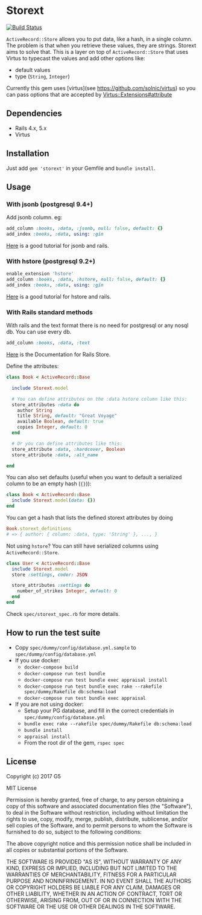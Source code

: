 # Storext

[![Build Status](https://travis-ci.org/G5/storext.svg?branch=master)](https://travis-ci.org/G5/storext)

`ActiveRecord::Store` allows you to put data, like a hash, in a single column. The problem is that when you retrieve these values, they are strings. Storext aims to solve that. This is a layer on top of `ActiveRecord::Store` that uses Virtus to typecast the values and add other options like:

* default values
* type (`String`, `Integer`)

Currently this gem uses [virtus](see https://github.com/solnic/virtus) so you can pass options that are accepted by [Virtus::Extensions#attribute](https://github.com/solnic/virtus#using-virtus-with-classes)

## Dependencies

  * Rails 4.x, 5.x
  * Virtus

## Installation

Just add `gem 'storext'` in your Gemfile and `bundle install`.

## Usage

### With jsonb (postgresql 9.4+)
Add jsonb column. eg:

```ruby
add_column :books, :data, :jsonb, null: false, default: {}
add_index :books, :data, using: :gin
```
[Here](http://nandovieira.com/using-postgresql-and-jsonb-with-ruby-on-rails) is a good tutorial for jsonb and rails.

### With hstore (postgresql 9.2+)
```ruby
enable_extension 'hstore'
add_column :books, :data, :hstore, null: false, default: {}
add_index :books, :data, using: :gin
```
[Here](https://mikecoutermarsh.com/using-hstore-with-rails-4/) is a good tutorial for hstore and rails.


### With Rails standard methods
With rails and the text format there is no need for postgresql or any nosql db. You can use every db.
```ruby
add_column :books, :data, :text
```
[Here](http://api.rubyonrails.org/classes/ActiveRecord/Store.html) is the Documentation for Rails Store.


Define the attributes:

```ruby
class Book < ActiveRecord::Base

  include Storext.model

  # You can define attributes on the :data hstore column like this:
  store_attributes :data do
    author String
    title String, default: "Great Voyage"
    available Boolean, default: true
    copies Integer, default: 0
  end

  # Or you can define attributes like this:
  store_attribute :data, :hardcover, Boolean
  store_attribute :data, :alt_name

end
```

You can also set defaults (useful when you want to default a serialized column to be an empty hash (`{}`)):

```ruby
class Book < ActiveRecord::Base
  include Storext.model(data: {})
end
```

You can get a hash that lists the defined storext attributes by doing

```ruby
Book.storext_definitions
# => { author: { column: :data, type: 'String' }, ..., }
```

Not using `hstore`? You can still have serialized columns using `ActiveRecord::Store`.

```ruby
class User < ActiveRecord::Base
  include Storext.model
  store :settings, coder: JSON

  store_attributes :settings do
    number_of_strikes Integer, default: 0
  end
end
```

Check `spec/storext_spec.rb` for more details.

## How to run the test suite

- Copy `spec/dummy/config/database.yml.sample` to `spec/dummy/config/database.yml`
- If you use docker:
  - `docker-compose build`
  - `docker-compose run test bundle`
  - `docker-compose run test bundle exec appraisal install`
  - `docker-compose run test bundle exec rake --rakefile spec/dummy/Rakefile db:schema:load`
  - `docker-compose run test bundle exec appraisal`
- If you are not using docker:
  - Setup your PG database, and fill in the correct credentials in `spec/dummy/config/database.yml`
  - `bundle exec rake --rakefile spec/dummy/Rakefile db:schema:load`
  - `bundle install`
  - `appraisal install`
  - From the root dir of the gem, `rspec spec`

## License

Copyright (c) 2017 G5

MIT License

Permission is hereby granted, free of charge, to any person obtaining a copy of this software and associated documentation files (the "Software"), to deal in the Software without restriction, including without limitation the rights to use, copy, modify, merge, publish, distribute, sublicense, and/or sell copies of the Software, and to permit persons to whom the Software is furnished to do so, subject to the following conditions:

The above copyright notice and this permission notice shall be included in all copies or substantial portions of the Software.

THE SOFTWARE IS PROVIDED "AS IS", WITHOUT WARRANTY OF ANY KIND, EXPRESS OR IMPLIED, INCLUDING BUT NOT LIMITED TO THE WARRANTIES OF MERCHANTABILITY, FITNESS FOR A PARTICULAR PURPOSE AND NONINFRINGEMENT. IN NO EVENT SHALL THE AUTHORS OR COPYRIGHT HOLDERS BE LIABLE FOR ANY CLAIM, DAMAGES OR OTHER LIABILITY, WHETHER IN AN ACTION OF CONTRACT, TORT OR OTHERWISE, ARISING FROM, OUT OF OR IN CONNECTION WITH THE SOFTWARE OR THE USE OR OTHER DEALINGS IN THE SOFTWARE.

  [active_record_store]: http://api.rubyonrails.org/classes/ActiveRecord/Store.html
